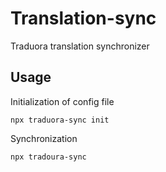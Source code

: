 # Translation-sync

Traduora translation synchronizer

## Usage

Initialization of config file

`npx traduora-sync init`

Synchronization

`npx tradoura-sync`
